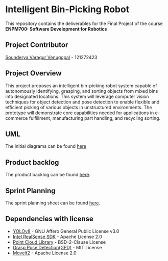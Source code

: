 # Intelligent Bin-Picking Robot
This repository contains the deliverables for the Final Project of the course **ENPM700: Software Development for Robotics**

## Project Contributor
[Sounderya Varagur Venugopal](https://github.com/Sounderya22) - 121272423
## Project Overview
This project proposes an intelligent bin-picking robot system capable of autonomously identifying, grasping, and sorting objects from mixed bins into designated locations. This system will leverage computer vision techniques for object detection and pose detection to enable flexible and efficient picking of various objects in unstructured environments. The prototype will demonstrate core capabilities needed for applications in e-commerce fulfillment, manufacturing part handling, and recycling sorting.
## UML
The initial diagrams can be found [here](https://github.com/Sounderya22/bin_picking_robot/blob/main/UML/initial)
## Product backlog
The product backlog can be found [here](https://docs.google.com/spreadsheets/d/1dOl7ko8kiRCL01SYXUkV1blOiVYMngp9uYMhj_psIf0/edit?usp=sharing).
## Sprint Planning
The sprint planning sheet can be found [here](https://docs.google.com/document/d/1k97gEPnfccyWxz8z-w4MMVNBKQnhrrpmbxowb54gQMY/edit?usp=sharing).
## Dependencies with license
- [YOLOv8](https://docs.ultralytics.com/models/yolov8/) - GNU Affero General Public License v3.0
- [Intel RealSense SDK](https://github.com/IntelRealSense/librealsense) - Apache License 2.0
- [Point Cloud Library](https://github.com/PointCloudLibrary/pcl) - BSD-2-Clause License
- [Grasp Pose Detection(GPD)](https://github.com/atenpas/gpd) - MIT License
- [MoveIt2](https://moveit.picknik.ai/main/index.html) - Apache License 2.0

